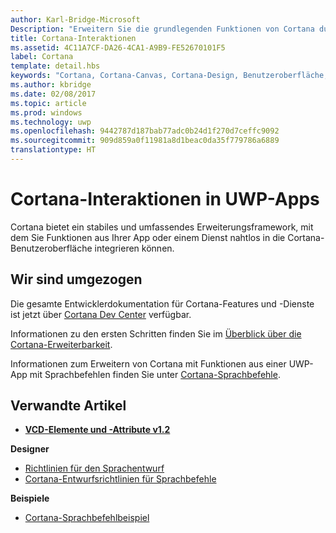 ```yaml
---
author: Karl-Bridge-Microsoft
Description: "Erweitern Sie die grundlegenden Funktionen von Cortana durch Sprachbefehle, die eine UWP-App aktivieren und eine einzelne Aktion auszuführen."
title: Cortana-Interaktionen
ms.assetid: 4C11A7CF-DA26-4CA1-A9B9-FE52670101F5
label: Cortana
template: detail.hbs
keywords: "Cortana, Cortana-Canvas, Cortana-Design, Benutzeroberfläche, Sprachbefehle, VCD"
ms.author: kbridge
ms.date: 02/08/2017
ms.topic: article
ms.prod: windows
ms.technology: uwp
ms.openlocfilehash: 9442787d187bab77adc0b24d1f270d7ceffc9092
ms.sourcegitcommit: 909d859a0f11981a8d1beac0da35f779786a6889
translationtype: HT
---
```

# <a name="cortana-interactions-in-uwp-apps"></a>Cortana-Interaktionen in UWP-Apps

Cortana bietet ein stabiles und umfassendes Erweiterungsframework, mit dem Sie Funktionen aus Ihrer App oder einem Dienst nahtlos in die Cortana-Benutzeroberfläche integrieren können.

## <a name="weve-moved"></a>Wir sind umgezogen

Die gesamte Entwicklerdokumentation für Cortana-Features und -Dienste ist jetzt über [Cortana Dev Center](https://developer.microsoft.com/en-us/cortana) verfügbar.

Informationen zu den ersten Schritten finden Sie im [Überblick über die Cortana-Erweiterbarkeit](https://msdn.microsoft.com/cortana/getstarted).

Informationen zum Erweitern von Cortana mit Funktionen aus einer UWP-App mit Sprachbefehlen finden Sie unter [Cortana-Sprachbefehle](https://developer.microsoft.com/en-us/cortana). 

## <a name="related-articles"></a>Verwandte Artikel

* [**VCD-Elemente und -Attribute v1.2**](https://msdn.microsoft.com/library/windows/apps/dn706593)

**Designer**
* [Richtlinien für den Sprachentwurf](https://msdn.microsoft.com/windows/uwp/input-and-devices/speech-interactions)
* [Cortana-Entwurfsrichtlinien für Sprachbefehle](https://msdn.microsoft.com/en-us/cortana/voicecommands/voicecommand-design-guidelines)

**Beispiele**
* [Cortana-Sprachbefehlbeispiel](http://go.microsoft.com/fwlink/p/?LinkID=619899)
 

 





